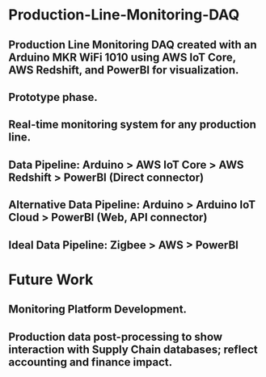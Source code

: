 # Production-Line-Monitoring-DAQ
## Production Line Monitoring DAQ created with an Arduino MKR WiFi 1010 using AWS IoT Core, AWS Redshift, and PowerBI for visualization.

## Prototype phase.
## Real-time monitoring system for any production line.

## Data Pipeline: Arduino > AWS IoT Core > AWS Redshift > PowerBI (Direct connector)

## Alternative Data Pipeline: Arduino > Arduino IoT Cloud > PowerBI (Web, API connector)

## Ideal Data Pipeline: Zigbee > AWS > PowerBI

# Future Work
## Monitoring Platform Development.

## Production data post-processing to show interaction with Supply Chain databases; reflect accounting and finance impact.
